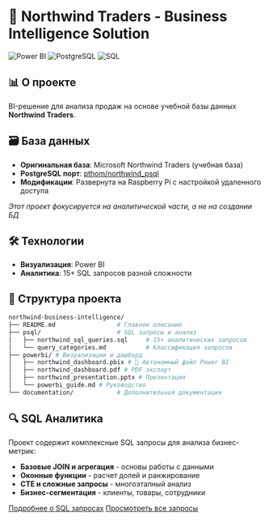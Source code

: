 # 🏢 Northwind Traders - Business Intelligence Solution

![Power BI](https://img.shields.io/badge/Power_BI-F2C811?style=for-the-badge&logo=Power%20BI&logoColor=white)
![PostgreSQL](https://img.shields.io/badge/PostgreSQL-316192?style=for-the-badge&logo=postgresql&logoColor=white)
![SQL](https://img.shields.io/badge/SQL-4479A1?style=for-the-badge&logo=postgresql&logoColor=white)

## 📊 О проекте
BI-решение для анализа продаж на основе учебной базы данных **Northwind Traders**.

## 🗃️ База данных

- **Оригинальная база**: Microsoft Northwind Traders (учебная база)
- **PostgreSQL порт**: [pthom/northwind_psql](https://github.com/pthom/northwind_psql)
- **Модификации**: Развернута на Raspberry Pi с настройкой удаленного доступа

*Этот проект фокусируется на аналитической части, а не на создании БД*

## 🛠 Технологии
- **Визуализация**: Power BI
- **Аналитика**: 15+ SQL запросов разной сложности

## 📁 Структура проекта
```bash
northwind-business-intelligence/
├── README.md                 # Главное описание
├── psql/                     # SQL запросы и анализ
│   ├── northwind_sql_queries.sql     # 15+ аналитических запросов
│   └── query_categories.md           # Классификация запросов
├── powerbi/ # Визуализации и дашборд
│   ├── northwind_dashboard.pbix # 🚀 Автономный файл Power BI
│   ├── northwind_dashboard.pdf # PDF экспорт
│   ├── northwind_presentation.pptx # Презентация
│   └── powerbi_guide.md # Руководство
└── documentation/            # Дополнительная документация
```

## 🔍 SQL Аналитика

Проект содержит комплексные SQL запросы для анализа бизнес-метрик:

- **Базовые JOIN и агрегация** - основы работы с данными
- **Оконные функции** - расчет долей и ранжирование  
- **CTE и сложные запросы** - многоэтапный анализ
- **Бизнес-сегментация** - клиенты, товары, сотрудники

[Подробнее о SQL запросах](./psql/query_categories.md)
[Просмотреть все запросы](./psql/northwind_sql_queries.sql)
